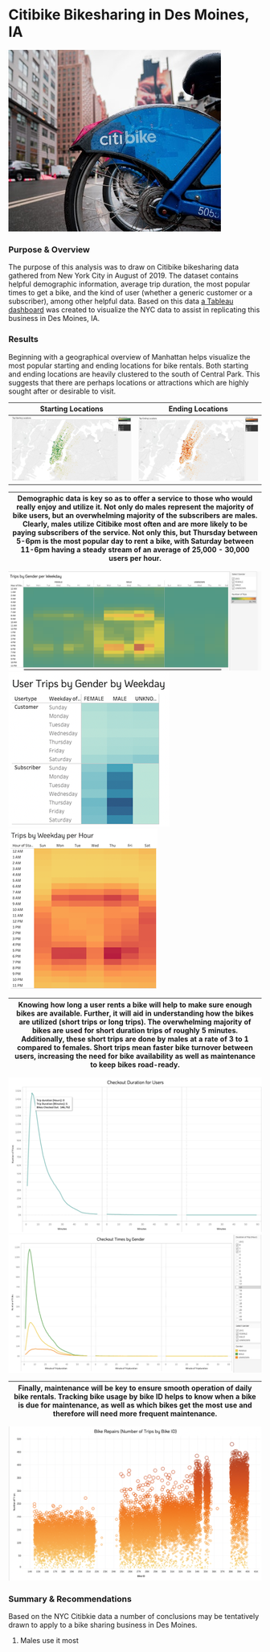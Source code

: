 # Citibike Bikesharing in Des Moines, IA
![bike](https://github.com/conorwhanson/bikesharing/blob/main/resources/citi.png)

### Purpose & Overview
The purpose of this analysis was to draw on Citibike bikesharing data gathered from New York City in August of 2019. The dataset contains helpful demographic information, average trip duration, the most popular times to get a bike, and the kind of user (whether a generic customer or a subscriber), among other helpful data. Based on this data [a Tableau dashboard](https://public.tableau.com/views/CitibikeChallenge_16567013206560/CitibikeinNewYork?:language=en-US&:display_count=n&:origin=viz_share_link) was created to visualize the NYC data to assist in replicating this business in Des Moines, IA.

### Results
Beginning with a geographical overview of Manhattan helps visualize the most popular starting and ending locations for bike rentals. Both starting and ending locations are heavily clustered to the south of Central Park. This suggests that there are perhaps locations or attractions which are highly sought after or desirable to visit.

Starting Locations                                 | Ending Locations
:-------------------------------------------------:|:----------------------------------------------:
![Starting_Locations](https://github.com/conorwhanson/bikesharing/blob/main/resources/top_starting_locations.png) | ![Ending_Locations](https://github.com/conorwhanson/bikesharing/blob/main/resources/top_ending_locations.png)

Demographic data is key so as to offer a service to those who would really enjoy and utilize it. Not only do males represent the majority of bike users, but an overwhelming majority of the subscribers are males. Clearly, males utilize Citibike most often and are more likely to be paying subscribers of the service. Not only this, but Thursday between 5-6pm is the most popular day to rent a bike, with Saturday between 11-6pm having a steady stream of an average of 25,000 - 30,000 users per hour. |
:------------------------------:|
![Trips_by_gender](https://github.com/conorwhanson/bikesharing/blob/main/resources/trips_by_weekday_gender.png)
![Usertype_trips](https://github.com/conorwhanson/bikesharing/blob/main/resources/usertype_weekday_gender.png) ![Trips_weekday_hour](https://github.com/conorwhanson/bikesharing/blob/main/resources/trips_by_weekday_hour.png) 


Knowing how long a user rents a bike will help to make sure enough bikes are available. Further, it will aid in understanding how the bikes are utilized (short trips or long trips). The overwhelming majority of bikes are used for short duration trips of roughly 5 minutes. Additionally, these short trips are done by males at a rate of 3 to 1 compared to females. Short trips mean faster bike turnover between users, increasing the need for bike availability as well as maintenance to keep bikes road-ready. |
-------------------------------|
![checkout_duration](https://github.com/conorwhanson/bikesharing/blob/main/resources/Checkout_Duration.png)
![checkout_duration_gender](https://github.com/conorwhanson/bikesharing/blob/main/resources/Checkout_durationgender.png)

Finally, maintenance will be key to ensure smooth operation of daily bike rentals. Tracking bike usage by bike ID helps to know when a bike is due for maintenance, as well as which bikes get the most use and therefore will need more frequent maintenance. |
--------------------------------|
![bike_trips_by_ID](https://github.com/conorwhanson/bikesharing/blob/main/resources/bike_repairs.png)

### Summary & Recommendations
Based on the NYC Citibkie data a number of conclusions may be tentatively drawn to apply to a bike sharing business in Des Moines. 

1. Males use it most